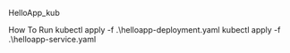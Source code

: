 HelloApp_kub

How To Run
    kubectl apply -f .\helloapp-deployment.yaml
    kubectl apply -f .\helloapp-service.yaml